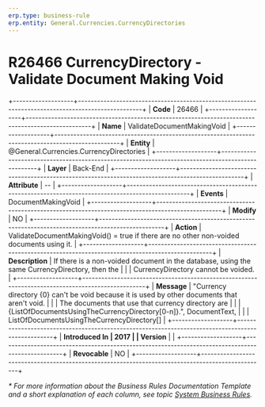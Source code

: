 ```yaml
---
erp.type: business-rule
erp.entity: General.Currencies.CurrencyDirectories
---
```


# R26466 CurrencyDirectory - Validate Document Making Void
+-------------------+--------------------------------------------------------------------------------------------------+
| **Code**          | 26466                                                                                            |
+-------------------+--------------------------------------------------------------------------------------------------+
| **Name**          | ValidateDocumentMakingVoid                                                                       |
+-------------------+--------------------------------------------------------------------------------------------------+
| **Entity**        | @General.Currencies.CurrencyDirectories                                                          |
+-------------------+--------------------------------------------------------------------------------------------------+
| **Layer**         | Back-End                                                                                         |
+-------------------+--------------------------------------------------------------------------------------------------+
| **Attribute**     | \--                                                                                              |
+-------------------+--------------------------------------------------------------------------------------------------+
| **Events**        | DocumentMakingVoid                                                                               |
+-------------------+--------------------------------------------------------------------------------------------------+
| **Modify**        | NO                                                                                               |
+-------------------+--------------------------------------------------------------------------------------------------+
| **Action**        | ValidateDocumentMakingVoid() = true if there are no other non-voided documents using it.         |
+-------------------+--------------------------------------------------------------------------------------------------+
| **Description**   | If there is a non-voided document in the database, using the same CurrencyDirectory, then the    |
|                   | CurrencyDirectory cannot be voided.                                                              |
+-------------------+--------------------------------------------------------------------------------------------------+
| **Message**       | \"Currency directory {0} can\'t be void because it is used by other documents that aren\'t void. |
|                   | The documents that use that currency directory are                                               |
|                   | {ListOfDocumentsUsingTheCurrencyDirectory\[0-n\]}.\", DocumentText,                              |
|                   | ListOfDocumentsUsingTheCurrencyDirectory\[\]                                                     |
+-------------------+--------------------------------------------------------------------------------------------------+
| **Introduced In   | 2017                                                                                             |
| Version**         |                                                                                                  |
+-------------------+--------------------------------------------------------------------------------------------------+
| **Revocable**     | NO                                                                                               |
+-------------------+--------------------------------------------------------------------------------------------------+

*\* For more information about the Business Rules Documentation Template and a short explanation of each column, see
topic [System Business Rules](../templates/template-description-system-business-rules.md).*
